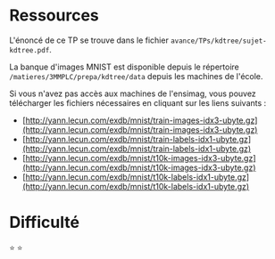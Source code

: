 # Ressources

L'énoncé de ce TP se trouve dans le fichier
`avance/TPs/kdtree/sujet-kdtree.pdf`.

La banque d'images MNIST est disponible depuis le répertoire
`/matieres/3MMPLC/prepa/kdtree/data` depuis les machines de l'école.

Si vous n'avez pas accès aux machines de l'ensimag, vous pouvez
télécharger les fichiers nécessaires en cliquant sur les liens
suivants :

- [http://yann.lecun.com/exdb/mnist/train-images-idx3-ubyte.gz](http://yann.lecun.com/exdb/mnist/train-images-idx3-ubyte.gz)
- [http://yann.lecun.com/exdb/mnist/train-labels-idx1-ubyte.gz](http://yann.lecun.com/exdb/mnist/train-labels-idx1-ubyte.gz)
- [http://yann.lecun.com/exdb/mnist/t10k-images-idx3-ubyte.gz](http://yann.lecun.com/exdb/mnist/t10k-images-idx3-ubyte.gz)
- [http://yann.lecun.com/exdb/mnist/t10k-labels-idx1-ubyte.gz](http://yann.lecun.com/exdb/mnist/t10k-labels-idx1-ubyte.gz)
# Difficulté

:star: :star:
